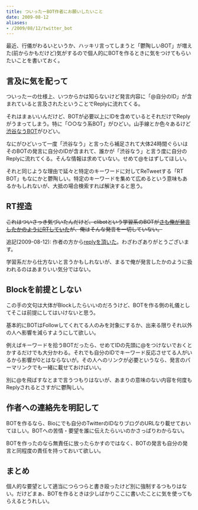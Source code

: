 ```yaml
---
title: ついったーBOT作者にお願いしたいこと
date: 2009-08-12
aliases:
- /2009/08/12/twitter_bot
---
```

最近、行儀がわるいというか、ハッキリ言ってしまうと「鬱陶しいBOT」が増えた(前からかもだけど)気がするので個人的にBOTを作るときに気をつけてもらいたいことを書いておく。

<h2>言及に気を配って</h2>
ついったーの仕様上、いつからかは知らないけど発言内容に「@自分のID」が含まれていると言及されたということでReplyに流れてくる。

それはまぁいいんだけど、BOTが必要以上にIDを含めているとそれだけでReplyがうまってしまう。特に「○○なう系BOT」がひどい。山手線とか色々あるけど<a href="http://twitter.com/shibuya_now">渋谷なうBOT</a>がひどい。

なにがひどいって一度「渋谷なう」と言ったら補足されて大体24時間ぐらいはそのBOTの発言に自分のIDが含まれて、誰かが「渋谷なう」と言う度に自分のReplyに流れてくる。そんな情報は求めていない。せめて@をはずしてほしい。

それと同じような理由で延々と特定のキーワードに対してReTweetする「RT BOT」もなにかと鬱陶しい。特定のキーワードを集めて広めるという意味もあるかもしれないが、大抵の場合検索すれば解決すると思う。

<h2>RT捏造</h2>
<del datetime="2009-08-11T21:51:38+00:00">これはついさっき気づいたんだけど、clibotという学習系のBOTが<a href="http://twitter.com/clibot/status/3250129088">さも俺が発言したかのようにRTしていた</a>が、俺はそんな発言を一切していない。</del>

追記(2009-08-12): 作者の方から<a href="http://twitter.com/clicube/status/3252794902">replyを頂いた</a>。わざわざありがとうございます。

学習系だから仕方ないと言うかもしれないが、まるで俺が発言したかのように扱われるのはあまりいい気分ではない。

<h2>Blockを前提としない</h2>
この手の文句は大体がBlockしたらいいのだろうけど、BOTを作る側の礼儀としてそこは前提にしてはいけないと思う。

基本的にBOTはFollowしてくれてる人のみを対象にするか、出来る限りそれ以外の人へ影響を減らすようにして欲しい。

例えばキーワードを拾うBOTだったら、せめてIDの先頭に@をつけないでおくとかするだけでも大分かわる。それでも自分のIDでキーワード反応させてる人がいるから影響が0とはならないが。その人へのリンクが必要というなら、発言のパーマリンクでも一緒に載せておけばいい。

別に@を飛ばすなとまで言うつもりはないが、あまりの意味のない内容を何度もReplyされるとさすがに鬱陶しい。

<h2>作者への連絡先を明記して</h2>
BOTを作るなら、Bioにでも自分のTwitterのIDなりブログのURLなり載せておいてほしい。BOTへの苦情・要望を誰に伝えたらいいのかさっぱりわからない。

BOTを作ったのなら無責任に放ったらかすのではなく、BOTの発言も自分の発言と同程度の責任を持っておいて欲しい。

<h2>まとめ</h2>
個人的な要望として適当につらつらと書き殴ったけど別に強制するつもりはない。だけどまぁ、BOTを作るときは少しばかりここに書いたことに気を使ってもらえるとうれしい。